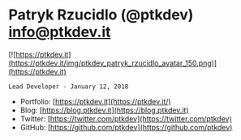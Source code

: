 # Patryk Rzucidlo (@ptkdev) info@ptkdev.it
[![https://ptkdev.it](https://ptkdev.it/img/ptkdev_patryk_rzucidlo_avatar_150.png)](https://ptkdev.it)

`Lead Developer - January 12, 2018`
* Portfolio: [https://ptkdev.it](https://ptkdev.it/)
* Blog: [https://blog.ptkdev.it](https://blog.ptkdev.it)
* Twitter: [https://twitter.com/ptkdev](https://twitter.com/ptkdev)
* GitHub: [https://github.com/ptkdev](https://github.com/ptkdev)
